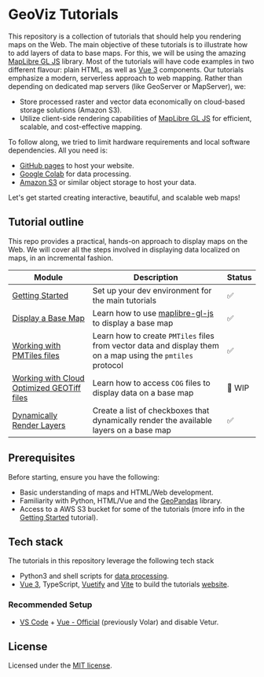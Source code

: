 
# GeoViz Tutorials
This repository is a collection of tutorials that should help you rendering maps on the Web. The main objective of these tutorials is to illustrate how to add layers of data to base maps. For this, we will be using the amazing [MapLibre GL JS](https://github.com/maplibre/maplibre-gl-js) library. Most of the tutorials will have code examples in two different flavour: plain HTML, as well as [Vue 3](https://vuejs.org) components.
Our tutorials emphasize a modern, serverless approach to web mapping. Rather than depending on dedicated map servers (like GeoServer or MapServer), we:
- Store processed raster and vector data economically on cloud-based storage solutions (Amazon S3).
- Utilize client-side rendering capabilities of [MapLibre GL JS](https://github.com/maplibre/maplibre-gl-js) for efficient, scalable, and cost-effective mapping.

To follow along, we tried to limit hardware requirements and local software dependencies. All you need is:
- [GitHub pages](https://pages.github.com) to host your website.
- [Google Colab](https://colab.google) for data processing.
- [Amazon S3](https://aws.amazon.com/s3/) or similar object storage to host your data.

Let's get started creating interactive, beautiful, and scalable web maps!

## Tutorial outline
This repo provides a practical, hands-on approach to display maps on the Web. We will cover all the steps involved in displaying data localized on maps, in an incremental fashion. 

| Module | Description | Status |
|--------|-------------|--------|
| [Getting Started](./0_getting-started) | Set up your dev environment for the main tutorials | ✅ | 
| [Display a Base Map](./1_simple-map) | Learn how to use [maplibre-gl-js](https://github.com/maplibre/maplibre-gl-js) to display a base map| ✅ |
| [Working with PMTiles files](./2_PMTiles-map) | Learn how to create `PMTiles` files from vector data and display them on a map using the `pmtiles` protocol | ✅ |
| [Working with Cloud Optimized GEOTiff files](./3_Cloud-Optimized-GeoTIFF) | Learn how to access `COG` files to display data on a base map | 🚧 WIP |
| [Dynamically Render Layers](./4_layer-list) | Create a list of checkboxes that dynamically render the available layers on a base map | ✅ | 

## Prerequisites
Before starting, ensure you have the following:
- Basic understanding of maps and HTML/Web development.
- Familiarity with Python, HTML/Vue and the [GeoPandas](https://geopandas.org/en/stable/) library.
- Access to a AWS S3 bucket for some of the tutorials (more info in the [Getting Started](./0_getting-started) tutorial).

## Tech stack

The tutorials in this repository leverage the following tech stack

- Python3 and shell scripts for [data processing](./dataprocessing).
-  [Vue 3](https://vuejs.org), TypeScript, [Vuetify](https://vuetifyjs.com/en/) and [Vite](https://vitejs.dev) to build the tutorials [website](./site).

### Recommended Setup

- [VS Code](https://code.visualstudio.com/) + [Vue - Official](https://marketplace.visualstudio.com/items?itemName=Vue.volar) (previously Volar) and disable Vetur.

## License
Licensed under the [MIT license](LICENSE).
